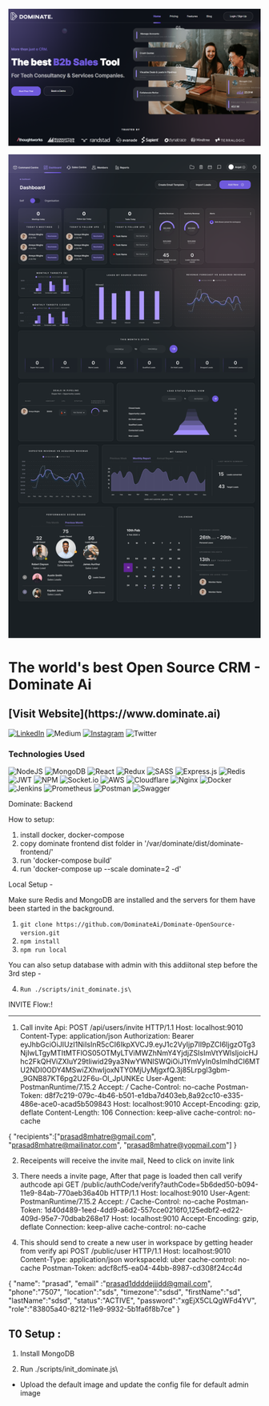 ![](website_screenshot.png)

![](Dashboard.png)

<h1> The world's best Open Source CRM - Dominate Ai</h1>
<h2> [Visit Website](https://www.dominate.ai) </h2>
<p>
	
[![LinkedIn](https://img.shields.io/badge/linkedin-%230077B5.svg?style=for-the-badge&logo=linkedin&logoColor=white)](https://www.linkedin.com/company/dominate-ai/?viewAsMember=true)
![Medium](https://img.shields.io/badge/Medium-12100E?style=for-the-badge&logo=medium&logoColor=white)
[![Instagram](https://img.shields.io/badge/Instagram-%23E4405F.svg?style=for-the-badge&logo=Instagram&logoColor=white)](https://www.instagram.com/dominate.ai/?hl=en)
![Twitter](https://img.shields.io/badge/Twitter-%231DA1F2.svg?style=for-the-badge&logo=Twitter&logoColor=white)
	
</p>

<h3> Technologies Used </h3>

![NodeJS](https://img.shields.io/badge/node.js-6DA55F?style=for-the-badge&logo=node.js&logoColor=white)
![MongoDB](https://img.shields.io/badge/MongoDB-%234ea94b.svg?style=for-the-badge&logo=mongodb&logoColor=white)
![React](https://img.shields.io/badge/react-%2320232a.svg?style=for-the-badge&logo=react&logoColor=%2361DAFB)
![Redux](https://img.shields.io/badge/redux-%23593d88.svg?style=for-the-badge&logo=redux&logoColor=white)
![SASS](https://img.shields.io/badge/SASS-hotpink.svg?style=for-the-badge&logo=SASS&logoColor=white)
![Express.js](https://img.shields.io/badge/express.js-%23404d59.svg?style=for-the-badge&logo=express&logoColor=%2361DAFB)
![Redis](https://img.shields.io/badge/redis-%23DD0031.svg?style=for-the-badge&logo=redis&logoColor=white)
![JWT](https://img.shields.io/badge/JWT-black?style=for-the-badge&logo=JSON%20web%20tokens)
![NPM](https://img.shields.io/badge/NPM-%23000000.svg?style=for-the-badge&logo=npm&logoColor=white)
![Socket.io](https://img.shields.io/badge/Socket.io-black?style=for-the-badge&logo=socket.io&badgeColor=010101)
![AWS](https://img.shields.io/badge/AWS-%23FF9900.svg?style=for-the-badge&logo=amazon-aws&logoColor=white)
![Cloudflare](https://img.shields.io/badge/Cloudflare-F38020?style=for-the-badge&logo=Cloudflare&logoColor=white)
![Nginx](https://img.shields.io/badge/nginx-%23009639.svg?style=for-the-badge&logo=nginx&logoColor=white)
![Docker](https://img.shields.io/badge/docker-%230db7ed.svg?style=for-the-badge&logo=docker&logoColor=white)
![Jenkins](https://img.shields.io/badge/jenkins-%232C5263.svg?style=for-the-badge&logo=jenkins&logoColor=white)
![Prometheus](https://img.shields.io/badge/Prometheus-E6522C?style=for-the-badge&logo=Prometheus&logoColor=white)
![Postman](https://img.shields.io/badge/Postman-FF6C37?style=for-the-badge&logo=postman&logoColor=white)
![Swagger](https://img.shields.io/badge/-Swagger-%23Clojure?style=for-the-badge&logo=swagger&logoColor=white)


Dominate: Backend

How to setup:
1. install docker, docker-compose
2. copy dominate frontend dist folder in '/var/dominate/dist/dominate-frontend/'
3. run 'docker-compose build'
3. run 'docker-compose up --scale dominate=2 -d' 

Local Setup -

Make sure Redis and MongoDB are installed and the servers for them have been started in the background.

1. `git clone https://github.com/DominateAi/Dominate-OpenSource-version.git`
2. `npm install`
3. `npm run local`

You can also setup database with admin with this addiitonal step before the 3rd step - 

4. `Run ./scripts/init_dominate.js\`

INVITE Flow:!

-------------------
1. Call invite Api:
POST /api/users/invite HTTP/1.1
Host: localhost:9010
Content-Type: application/json
Authorization: Bearer eyJhbGciOiJIUzI1NiIsInR5cCI6IkpXVCJ9.eyJ1c2VyIjp7Il9pZCI6IjgzOTg3NjIwLTgyMTItMTFlOS05OTMyLTViMWZhNmY4YjdjZSIsImVtYWlsIjoicHJhc2FkQHViZXIuY29tIiwid29ya3NwYWNlSWQiOiJ1YmVyIn0sImlhdCI6MTU2NDI0ODY4MSwiZXhwIjoxNTY0MjUyMjgxfQ.3j85Lrpgl3gbm-_9GNB87KT6pg2U2F6u-Ol_JpUNKEc
User-Agent: PostmanRuntime/7.15.2
Accept: */*
Cache-Control: no-cache
Postman-Token: d8f7c219-079c-4b46-b501-e1dba7d403eb,8a92cc10-e335-486e-ace0-acad5b509843
Host: localhost:9010
Accept-Encoding: gzip, deflate
Content-Length: 106
Connection: keep-alive
cache-control: no-cache

{
	"recipients":["prasad8mhatre@gmail.com", "prasad8mhatre@mailinator.com", "prasad8mhatre@yopmail.com"]
}

2. Receipents will receive the invite mail, Need to click on invite link
3. There needs a invite page, After that page is loaded then call verify authcode api
GET /public/authCode/verify?authCode=5b6ded50-b094-11e9-84ab-770aeb36a40b HTTP/1.1
Host: localhost:9010
User-Agent: PostmanRuntime/7.15.2
Accept: */*
Cache-Control: no-cache
Postman-Token: 1d40d489-1eed-4dd9-a6d2-557cce0216f0,125edbf2-ed22-409d-95e7-70dbab268e17
Host: localhost:9010
Accept-Encoding: gzip, deflate
Connection: keep-alive
cache-control: no-cache

4. This should send to create a new user in workspace by getting header from verify api
POST /public/user HTTP/1.1
Host: localhost:9010
Content-Type: application/json
workspaceId: uber
cache-control: no-cache
Postman-Token: adcf8cf5-ea04-44bb-8987-cd308f24cc4d

{
	"name": "prasad",
	"email" :"prasad1ddddejjjdd@gmail.com",
	"phone":"7507",
	"location":"sds",
	"timezone":"sdsd",
	"firstName":"sd",
	"lastName":"sdsd",
	"status":"ACTIVE",
	"password":"xgEjX5CLQgWFd4YV",
	"role":"83805a40-8212-11e9-9932-5b1fa6f8b7ce"
}



T0 Setup :
------------------

1. Install MongoDB

2. Run ./scripts/init_dominate.js\


- Upload the default image and update the config file for default admin image
